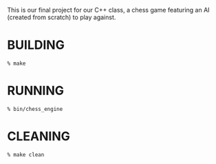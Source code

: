 This is our final project for our C++ class, a chess game featuring an AI (created from scratch) to play against.

BUILDING
========

`% make`

RUNNING
=======
`% bin/chess_engine`

CLEANING
=======
`% make clean`



